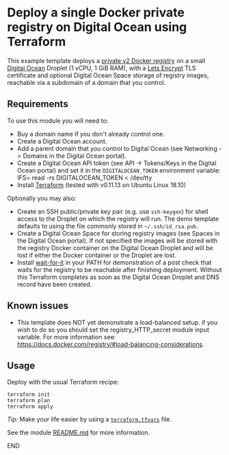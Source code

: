 # Deploy a single Docker private registry on Digital Ocean using Terraform
This example template deploys a [private v2 Docker registry](https://docs.docker.com/registry/) on a small [Digital Ocean](https://digitalocean.com/) Droplet (1 vCPU, 1 GiB RAM), with a [Lets Encrypt](https://letsencrypt.org/) TLS certificate and optional Digital Ocean Space storage of registry images, reachable via a subdomain of a domain that you control.

## Requirements
To use this module you will need to:
- Buy a domain name if you don't already control one.
- Create a Digital Ocean account.
- Add a parent domain that you control to Digital Ocean (see Networking -> Domains in the Digital Ocean portal).
- Create a Digital Ocean API token (see API -> Tokens/Keys in the Digital Ocean portal) and set it in the `DIGITALOCEAN_TOKEN` environment variable:
    IFS= read -rs DIGITALOCEAN_TOKEN < /dev/tty
- Install [Terraform](https://terraform.io/) (tested with v0.11.13 on Ubuntu Linux 18.10)

Optionally you may also:
- Create an SSH public/private key pair (e.g. use `ssh-keygen`) for shell access to the Droplet on which the registry will run. The demo template defaults to using the file commonly stored in `~/.ssh/id_rsa.pub`.
- Create a Digital Ocean Space for storing registry images (see Spaces in the Digital Ocean portal). If not specified the images will be stored with the registry Docker container on the Digital Ocean Droplet and will be lost if either the Docker container or the Droplet are lost.
- Install [wait-for-it](https://github.com/vishnubob/wait-for-it) in your PATH for demonstration of a post check that waits for the registry to be reachable after finishing deployment. Without this Terraform completes as soon as the Digital Ocean Droplet and DNS record have been created.

## Known issues
- This template does NOT yet demonstrate a load-balanced setup. if you wish to do so you should set the registry_HTTP_secret module input variable. For more information see: https://docs.docker.com/registry/#load-balancing-considerations.

## Usage
Deploy with the usual Terraform recipe:

    terraform init
    terraform plan
    terraform apply

*Tip:* Make your life easier by using a [`terraform.tfvars`](https://learn.hashicorp.com/terraform/getting-started/variables#assigning-variables) file.

See the module [README.md](../../README.md) for more information.
    
END
